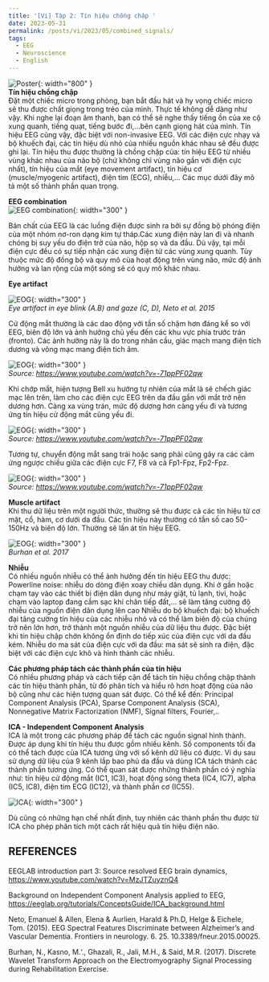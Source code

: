 ```yaml
---
title: '[Vi] Tập 2: Tín hiệu chồng chập '
date: 2023-05-31
permalink: /posts/vi/2023/05/combined_signals/
tags:
  - EEG
  - Neuroscience
  - English
---
```


![Poster](/images/post/2023_EEG_signals.jpeg){: width="800" }<br>
**Tín hiệu chồng chập** <br>
Đặt một chiếc micro trong phòng, bạn bắt đầu hát và hy vọng chiếc micro sẽ thu được chất giọng trong trẻo của mình. Thực tế không dễ dàng như vậy. Khi nghe lại đoạn âm thanh, bạn có thể sẽ nghe thấy tiếng ồn của xe cộ xung quanh, tiếng quạt, tiếng bước đi,...bên cạnh giọng hát của mình. Tín hiệu EEG cũng vậy, đặc biệt với non-invasive EEG. Với các điện cực nhạy và bộ khuếch đại, các tín hiệu dù nhỏ của nhiều nguồn khác nhau sẽ đều được ghi lại. Tín hiệu thu được thường là chồng chập của: tín hiệu EEG từ nhiều vùng khác nhau của não bộ (chứ không chỉ vùng não gần với điện cực nhất), tín hiệu của mắt (eye movement artifact), tín hiệu cơ (muscle/myogenic artifact), điện tim (ECG), nhiễu,...
Các mục dưới đây mô tả một số thành phần quan trọng.

**EEG combination**<br>
![EEG combination](/images/post/2023_eeg_combination.png){: width="300" } <br>

Bản chất của EEG là các luồng điện được sinh ra bởi sự đồng bộ phóng điện của một nhóm nơ-ron dạng kim tự tháp.Các xung điện này lan đi và nhanh chóng bị suy yếu do điện trở của não, hộp sọ và da đầu. Dù vậy, tại mỗi điện cực đều có sự tiếp nhận các xung điện từ các vùng xung quanh. Tùy thuộc mức độ đồng bộ và quy mô của hoạt động trên vùng não, mức độ ảnh hưởng và lan rộng của một sóng sẽ có quy mô khác nhau.

**Eye artifact**<br>

![EOG](/images/post/2023_eye_artifact_0.png){: width="300" } <br>
*Eye artifact in eye blink (A.B) and gaze (C, D), Neto et al. 2015* <br>

Cử động mắt thường là các dao động với tần số chậm hơn đáng kể so với EEG, biên độ lớn và ảnh hưởng chủ yếu đến các khu vực phía trước trán (fronto). Các ảnh hưởng này là do trong nhãn cầu, giác mạch mang điện tích dương và võng mạc mang điện tích âm. 

![EOG](/images/post/2023_eye_artifact_1.png){: width="300" } <br>
*Source: https://www.youtube.com/watch?v=-71ppPF02qw* <br>

Khi chớp mắt, hiện tượng Bell xu hướng tự nhiên của mắt là sẽ chếch giác mạc lên trên, làm cho các điện cực EEG trên da đầu gần với mắt trở nên dương hơn. Càng xa vùng trán, mức độ dương hơn càng yếu đi và tương ứng tín hiệu cử động mắt cũng yếu đi.

![EOG](/images/post/2023_eye_artifact_3.png){: width="300" } <br>
*Source: https://www.youtube.com/watch?v=-71ppPF02qw* <br>

Tương tự, chuyển động mắt sang trái hoặc sang phải cũng gây ra các cảm ứng ngược chiều giữa các điện cực F7, F8 và cả Fp1-Fpz, Fp2-Fpz.

![EOG](/images/post/2023_eye_artifact_3.png){: width="300" } <br>
*Source: https://www.youtube.com/watch?v=-71ppPF02qw* <br>

**Muscle artifact**<br>
Khi thu dữ liệu trên một người thức, thường sẽ thu được cả các tín hiệu từ cơ mặt, cổ, hàm, cơ dưới da đầu. Các tín hiệu này thường có tần số cao 50-150Hz và biên độ lớn. Thường sẽ lấn át tín hiệu EEG.

![EOG](/images/post/2023_emg.png){: width="300" } <br>
*Burhan et al. 2017*<br>

**Nhiễu**<br>
Có nhiều nguồn nhiễu có thể ảnh hưởng đến tín hiệu EEG thu được:
Powerline noise: nhiễu do dòng điện xoay chiều dân dụng. Khi ở gần hoặc chạm tay vào các thiết bị điện dân dụng như máy giặt, tủ lạnh, tivi, hoặc chạm vào laptop đang cắm sạc khi chân tiếp đất,... sẽ làm tăng cường độ nhiễu của nguồn điện dân dụng lên cao
Nhiễu do bộ khuếch đại: bộ khuếch đại tăng cường tín hiệu của các nhiễu nhỏ và có thể làm biên độ của chúng trở nên lớn hơn, trở thành một nguồn nhiễu của dữ liệu thu được. Đặc biệt khi tín hiệu chập chờn không ổn định do tiếp xúc của điện cực với da đầu kém.
Nhiễu do ma sát của điện cực với da đầu: ma sát sẽ sinh ra điện, đặc biệt với các điện cực khô và hình thành các nhiễu.

**Các phương pháp tách các thành phần của tín hiệu**<br>
Có nhiều phương pháp và cách tiếp cận để tách tín hiệu chồng chập thành các tín hiệu thành phần, từ đó phân tích và hiểu rõ hơn hoạt động của não bộ cũng như các hiện tượng quan sát được. Có thể kể đến: Principal Component Analysis (PCA), Sparse Component Analysis (SCA), Nonnegative Matrix Factorization (NMF), Signal filters, Fourier,..

**ICA - Independent Component Analysis**<br>
ICA là một trong các phương pháp để tách các nguồn signal hình thành. Được áp dụng khi tín hiệu thu được gồm nhiều kênh. Số components tối đa có thể tách được của ICA tương ứng với số kênh dữ liệu có được. 
Ví dụ sau sử dụng dữ liệu của 9 kênh lắp bao phủ da đầu và dùng ICA tách thành các thành phần tương ứng. Có thể quan sát được những thành phần có ý nghĩa như: tín hiệu cử động mắt (IC1, IC3), hoạt động sóng theta (IC4, IC7), alpha (IC5, IC8), điện tim ECG (IC12), và thành phần cơ (IC55).

![ICA](/images/post/2023_ICA.png){: width="300" } <br>

Dù cũng có những hạn chế nhất định, tuy nhiên các thành phần thu được từ ICA cho phép phân tích một cách rất hiệu quả tín hiệu điện não.



REFERENCES
-----

EEGLAB introduction part 3: Source resolved EEG brain dynamics, https://www.youtube.com/watch?v=MzJTZuyznQ4

Background on Independent Component Analysis applied to EEG, https://eeglab.org/tutorials/ConceptsGuide/ICA_background.html

Neto, Emanuel & Allen, Elena & Aurlien, Harald & Ph.D, Helge & Eichele, Tom. (2015). EEG Spectral Features Discriminate between Alzheimer’s and Vascular Dementia. Frontiers in neurology. 6. 25. 10.3389/fneur.2015.00025. 

Burhan, N., Kasno, M.‘., Ghazali, R., Jali, M.H., & Said, M.R. (2017). Discrete Wavelet Transform Approach on the Electromyography Signal Processing during Rehabilitation Exercise.

